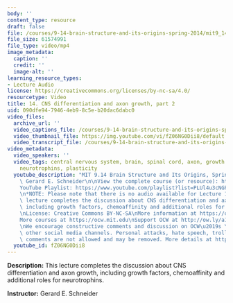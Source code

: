 ```yaml
---
body: ''
content_type: resource
draft: false
file: /courses/9-14-brain-structure-and-its-origins-spring-2014/mit9_14s14_lec14_360p_16_9.mp4
file_size: 61574991
file_type: video/mp4
image_metadata:
  caption: ''
  credit: ''
  image-alt: ''
learning_resource_types:
- Lecture Audio
license: https://creativecommons.org/licenses/by-nc-sa/4.0/
resourcetype: Video
title: 14. CNS differentiation and axon growth, part 2
uid: 090dfe94-7946-4eb9-8c5e-b20dac6dabc0
video_files:
  archive_url: ''
  video_captions_file: /courses/9-14-brain-structure-and-its-origins-spring-2014/mit9_14s14_lec14_captions.vtt
  video_thumbnail_file: https://img.youtube.com/vi/fZ06NG0Dii8/default.jpg
  video_transcript_file: /courses/9-14-brain-structure-and-its-origins-spring-2014/mit9_14s14_lec14_transcript.pdf
video_metadata:
  video_speakers: ''
  video_tags: central nervous system, brain, spinal cord, axon, growth factors, chemoaffinity,
    neurotrophins, plasticity
  youtube_description: "MIT 9.14 Brain Structure and Its Origins, Spring 2014\nInstructor:\
    \ Gerard E. Schneider\n\nView the complete course (or resource): https://ocw.mit.edu/9-14S14\n\
    YouTube Playlist: https://www.youtube.com/playlist?list=PLUl4u3cNGP62ABe0O-0qtaHHxyKQi1ZwR\n\
    \n*NOTE: Please note that there is no audio available for Lecture 13.*\n\nThis\
    \ lecture completes the discussion about CNS differentiation and axon growth,\
    \ including growth factors, chemoaffinity and additional roles for neurotrophins.\n\
    \nLicense: Creative Commons BY-NC-SA\nMore information at https://ocw.mit.edu/terms\n\
    More courses at https://ocw.mit.edu\nSupport OCW at http://ow.ly/a1If50zVRlQ\n\
    \nWe encourage constructive comments and discussion on OCW\u2019s YouTube and\
    \ other social media channels. Personal attacks, hate speech, trolling, and inappropriate\
    \ comments are not allowed and may be removed. More details at https://ocw.mit.edu/comments."
  youtube_id: fZ06NG0Dii8
---
```

**Description:** This lecture completes the discussion about CNS differentiation and axon growth, including growth factors, chemoaffinity and additional roles for neurotrophins.

**Instructor:** Gerard E. Schneider